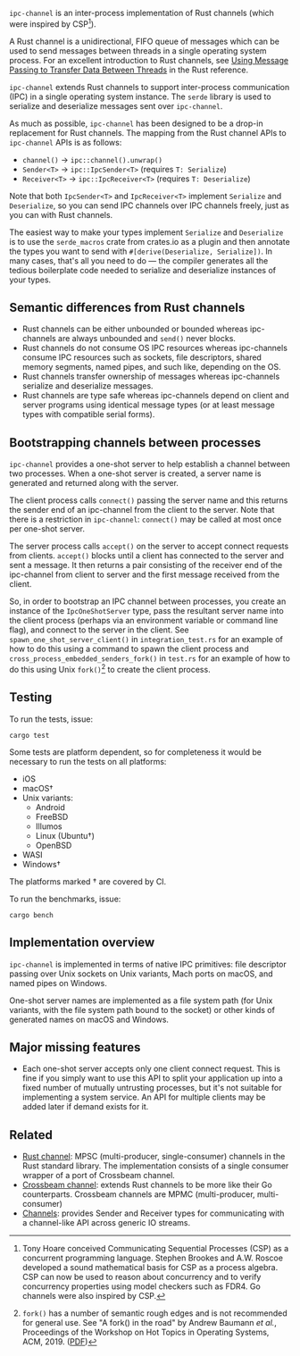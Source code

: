 `ipc-channel` is an inter-process implementation of Rust channels (which were inspired by CSP[^CSP]).


A Rust channel is a unidirectional, FIFO queue of messages which can be used to send messages between threads in a single operating system process.
For an excellent introduction to Rust channels, see [Using Message Passing to Transfer Data Between Threads](https://doc.rust-lang.org/stable/book/ch16-02-message-passing.html) in the Rust reference.

`ipc-channel` extends Rust channels to support inter-process communication (IPC) in a single operating system instance. The `serde` library is used to serialize and deserialize messages sent over `ipc-channel`.

As much as possible, `ipc-channel` has been designed to be a drop-in replacement for Rust channels. The mapping from the Rust channel APIs to `ipc-channel` APIs is as follows:

- `channel()` → `ipc::channel().unwrap()`
- `Sender<T>` → `ipc::IpcSender<T>` (requires `T: Serialize`)
- `Receiver<T>` → `ipc::IpcReceiver<T>` (requires `T: Deserialize`)

Note that both `IpcSender<T>` and `IpcReceiver<T>` implement `Serialize` and `Deserialize`, so you can send IPC channels over IPC channels freely, just as you can with Rust channels.

The easiest way to make your types implement `Serialize` and `Deserialize` is to use the `serde_macros` crate from crates.io as a plugin and then annotate the types you want to send with `#[derive(Deserialize, Serialize])`. In many cases, that's all you need to do — the compiler generates all the tedious boilerplate code needed to serialize and deserialize instances of your types.

## Semantic differences from Rust channels

- Rust channels can be either unbounded or bounded whereas ipc-channels are always unbounded and `send()` never blocks.
- Rust channels do not consume OS IPC resources whereas ipc-channels consume IPC resources such as sockets, file descriptors, shared memory segments, named pipes, and such like, depending on the OS.
- Rust channels transfer ownership of messages whereas ipc-channels serialize and deserialize messages.
- Rust channels are type safe whereas ipc-channels depend on client and server programs using identical message types (or at least message types with compatible serial forms).

## Bootstrapping channels between processes

`ipc-channel` provides a one-shot server to help establish a channel between two processes. When a one-shot server is created, a server name is generated and returned along with the server.

The client process calls `connect()` passing the server name and this returns the sender end of an ipc-channel from
the client to the server. Note that there is a restriction in `ipc-channel`: `connect()` may be called at most once per one-shot server.

The server process calls `accept()` on the server to accept connect requests from clients. `accept()` blocks until a client has connected to the server and sent a message. It then returns a pair consisting of the receiver end of the ipc-channel from client to server and the first message received from the client.

So, in order to bootstrap an IPC channel between processes, you create an instance of the `IpcOneShotServer` type, pass the resultant server name into the client process (perhaps via an environment variable or command line flag), and connect to the server in the client. See `spawn_one_shot_server_client()` in `integration_test.rs` for an example of how to do this using a command to spawn the client process and `cross_process_embedded_senders_fork()` in `test.rs` for an example of how to do this using Unix `fork()`[^fork] to create the client process.

## Testing

To run the tests, issue:

```console
cargo test
```

Some tests are platform dependent, so for completeness it would be necessary to run the tests on all platforms:

- iOS
- macOS†
- Unix variants:
  - Android
  - FreeBSD
  - Illumos
  - Linux (Ubuntu†)
  - OpenBSD
- WASI
- Windows†

The platforms marked † are covered by CI.

To run the benchmarks, issue:

```console
cargo bench
```

## Implementation overview

`ipc-channel` is implemented in terms of native IPC primitives: file descriptor passing over Unix sockets on Unix variants, Mach ports on macOS, and named pipes on Windows.

One-shot server names are implemented as a file system path (for Unix variants, with the file system path bound to the socket) or other kinds of generated names on macOS and Windows.

## Major missing features

- Each one-shot server accepts only one client connect request. This is fine if you simply want to use this API to split your application up into a fixed number of mutually untrusting processes, but it's not suitable for implementing a system service. An API for multiple clients may be added later if demand exists for it.

## Related

- [Rust channel](https://doc.rust-lang.org/std/sync/mpsc/index.html): MPSC (multi-producer, single-consumer) channels in the Rust standard library. The implementation
  consists of a single consumer wrapper of a port of Crossbeam channel.
- [Crossbeam channel](https://github.com/crossbeam-rs/crossbeam/tree/master/crossbeam-channel): extends Rust channels to be more like their Go counterparts. Crossbeam channels are MPMC (multi-producer, multi-consumer)
- [Channels](https://docs.rs/channels/latest/channels/): provides Sender and Receiver types for communicating with a channel-like API across generic IO streams.

[^CSP]:
    Tony Hoare conceived Communicating Sequential Processes (CSP) as a concurrent programming language.
    Stephen Brookes and A.W. Roscoe developed a sound mathematical basis for CSP as a process algebra.
    CSP can now be used to reason about concurrency and to verify concurrency properties using model checkers such as FDR4.
    Go channels were also inspired by CSP.

[^fork]: `fork()` has a number of semantic rough edges and is not recommended for general use. See "A fork() in the road" by Andrew Baumann _et al._, Proceedings of the Workshop on Hot Topics in Operating Systems, ACM, 2019. ([PDF](https://www.microsoft.com/en-us/research/uploads/prod/2019/04/fork-hotos19.pdf))
